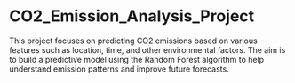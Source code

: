 # CO2_Emission_Analysis_Project
This project focuses on predicting CO2 emissions based on various features such as location, time, and other environmental factors. The aim is to build a predictive model using the Random Forest algorithm to help understand emission patterns and improve future forecasts.

